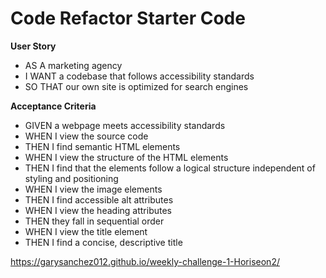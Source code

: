 # Code Refactor Starter Code
**User Story**

- AS A marketing agency  
- I WANT a codebase that follows accessibility standards  
- SO THAT our own site is optimized for search engines  

**Acceptance Criteria**

- GIVEN a webpage meets accessibility standards  
- WHEN I view the source code  
- THEN I find semantic HTML elements  
- WHEN I view the structure of the HTML elements  
- THEN I find that the elements follow a logical structure independent of styling and positioning  
- WHEN I view the image elements  
- THEN I find accessible alt attributes  
- WHEN I view the heading attributes  
- THEN they fall in sequential order  
- WHEN I view the title element  
- THEN I find a concise, descriptive title  

https://garysanchez012.github.io/weekly-challenge-1-Horiseon2/